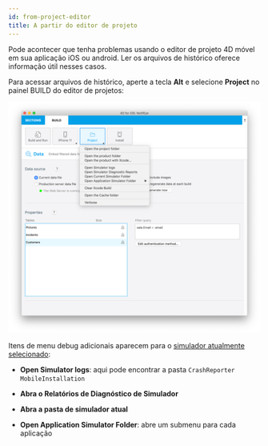 ```yaml
---
id: from-project-editor
title: A partir do editor de projeto
---
```


Pode acontecer que tenha problemas usando o editor de projeto 4D móvel em sua aplicação iOS ou android. Ler os arquivos de histórico oferece informação útil nesses casos.

Para acessar arquivos de histórico, aperte a tecla **Alt** e selecione **Project** no painel BUILD do editor de projetos:

![Depuração](img/debug-from-4D-for-iOS.png)

Itens de menu debug adicionais aparecem para o [simulador atualmente selecionado](../project-definition/build-panel#using-the-simulator):


* **Open Simulator logs**: aqui pode encontrar a pasta `CrashReporter MobileInstallation`

* **Abra o Relatórios de Diagnóstico de Simulador**

* **Abra a pasta de simulador atual**

* **Open Application Simulator Folder**: abre um submenu para cada aplicação
